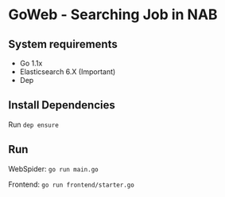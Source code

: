 # GoWeb - Searching Job in NAB

## System requirements

- Go 1.1x
- Elasticsearch 6.X (Important)
- Dep

## Install Dependencies

Run `dep ensure`

## Run

WebSpider: `go run main.go`

Frontend: `go run frontend/starter.go`
